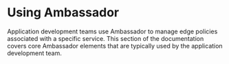 # Using Ambassador

Application development teams use Ambassador to manage edge policies associated with a specific service. This section of the documentation covers core Ambassador elements that are typically used by the application development team.